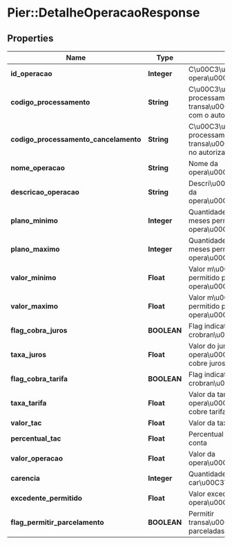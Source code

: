 # Pier::DetalheOperacaoResponse

## Properties
Name | Type | Description | Notes
------------ | ------------- | ------------- | -------------
**id_operacao** | **Integer** | C\u00C3\u00B3digo que identifica a opera\u00C3\u00A7\u00C3\u00A3o | [optional] 
**codigo_processamento** | **String** | C\u00C3\u00B3digo de processamento usado em transa\u00C3\u00A7\u00C3\u00B5es com o autorizador | [optional] 
**codigo_processamento_cancelamento** | **String** | C\u00C3\u00B3digo de processamento usado para cancelar transa\u00C3\u00A7\u00C3\u00B5es no autorizador | [optional] 
**nome_operacao** | **String** | Nome da opera\u00C3\u00A7\u00C3\u00A3o | [optional] 
**descricao_operacao** | **String** | Descri\u00C3\u00A7\u00C3\u00A3o da opera\u00C3\u00A7\u00C3\u00A3o | [optional] 
**plano_minimo** | **Integer** | Quantidade m\u00C3\u00ADnima de meses permitido para opera\u00C3\u00A7\u00C3\u00A3o | [optional] 
**plano_maximo** | **Integer** | Quantidade M\u00C3\u00A1ximo de meses permitido para opera\u00C3\u00A7\u00C3\u00A3o | [optional] 
**valor_minimo** | **Float** |  Valor m\u00C3\u00ADnimo permitido permitido para opera\u00C3\u00A7\u00C3\u00A3o | [optional] 
**valor_maximo** | **Float** |  Valor m\u00C3\u00A1ximo permitido permitido para opera\u00C3\u00A7\u00C3\u00A3o | [optional] 
**flag_cobra_juros** | **BOOLEAN** | Flag indicativa para crobran\u00C3\u00A7a de juros | [optional] 
**taxa_juros** | **Float** | Valor do juros a ser cobrado, caso opera\u00C3\u00A7\u00C3\u00A3o cobre juros | [optional] 
**flag_cobra_tarifa** | **BOOLEAN** | Flag indicativa para crobran\u00C3\u00A7a de tarifas | [optional] 
**taxa_tarifa** | **Float** | Valor da tarifa a ser cobrado, caso opera\u00C3\u00A7\u00C3\u00A3o cobre tarifas | [optional] 
**valor_tac** | **Float** | Valor da taxa de abertura de conta | [optional] 
**percentual_tac** | **Float** | Percentual da taxa de abertura de conta | [optional] 
**valor_operacao** | **Float** | Valor da opera\u00C3\u00A7\u00C3\u00A3o | [optional] 
**carencia** | **Integer** | Quantidade de meses para car\u00C3\u00AAncia | [optional] 
**excedente_permitido** | **Float** | Valor excedente permitido para opera\u00C3\u00A7\u00C3\u00A3o | [optional] 
**flag_permitir_parcelamento** | **BOOLEAN** | Permitir transa\u00C3\u00A7\u00C3\u00B5es parceladas | [optional] 



